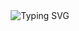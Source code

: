 <div align="center">
<img src="https://readme-typing-svg.herokuapp.com?font=Fira+Code&pause=1000&width=435&lines=Hi%F0%9F%99%8B%F0%9F%8F%BB%E2%80%8D%E2%99%82%EF%B8%8F%2CThis+is+Sharif" alt="Typing SVG" />
</div>
